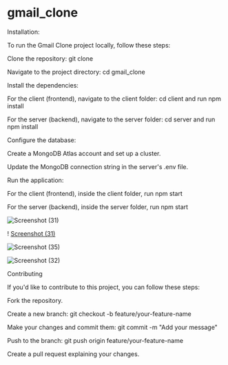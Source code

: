 # gmail_clone

Installation:

To run the Gmail Clone project locally, follow these steps:

Clone the repository: git clone <repository-url>

Navigate to the project directory: cd gmail_clone

Install the dependencies:

For the client (frontend), navigate to the client folder: cd client and run npm install

For the server (backend), navigate to the server folder: cd server and run npm install

Configure the database:

Create a MongoDB Atlas account and set up a cluster.

Update the MongoDB connection string in the server's .env file.

Run the application:

For the client (frontend), inside the client folder, run npm start

For the server (backend), inside the server folder, run npm start


![Screenshot (31)](https://github.com/Lucky4604/gmail/assets/87716511/af3048be-4475-45aa-8c8e-06a0880731f0)

! [Screenshot (31)](https://github.com/Lucky4604/gmail/assets/87716511/64ad817a-f373-4c1c-8bef-e0e7576b68fe)


![Screenshot (35)](https://github.com/Lucky4604/gmail/assets/87716511/e534fc4d-a8a7-4182-a02a-3172ec4ed7e9)


![Screenshot (32)](https://github.com/Lucky4604/gmail/assets/87716511/184623f4-a715-43eb-9517-de186246887f)







Contributing

If you'd like to contribute to this project, you can follow these steps:

Fork the repository.

Create a new branch: git checkout -b feature/your-feature-name

Make your changes and commit them: git commit -m "Add your message"

Push to the branch: git push origin feature/your-feature-name

Create a pull request explaining your changes.





